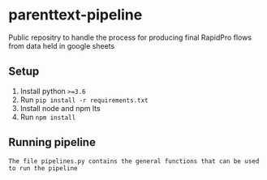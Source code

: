 # parenttext-pipeline
Public repositry to handle the process for producing final RapidPro flows from data held in google sheets

## Setup
1. Install python `>=3.6`
2. Run `pip install -r requirements.txt`
3. Install node and npm lts
4. Run `npm install`

## Running pipeline
```
The file pipelines.py contains the general functions that can be used to run the pipeline

```
